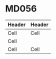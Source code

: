 # MD056

| Header | Header |
| ------ | ------ |
| Cell   | Cell   |
| Cell   |
| Cell   | Cell   | Cell   |
